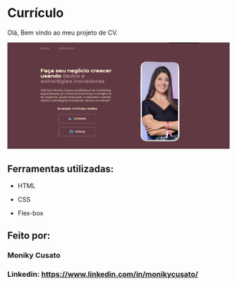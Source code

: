 # Currículo
Olá, Bem vindo ao meu projeto de CV.

![image](https://raw.githubusercontent.com/MonikyCusato/CV/fe3e6be7248a5d875801c79fda75b6e591e8de91/assets/Captura%20de%20tela%202024-01-28%20194212.png)

## Ferramentas utilizadas:

* HTML

* CSS

* Flex-box

## Feito por:

### Moniky Cusato

### Linkedin: https://www.linkedin.com/in/monikycusato/
